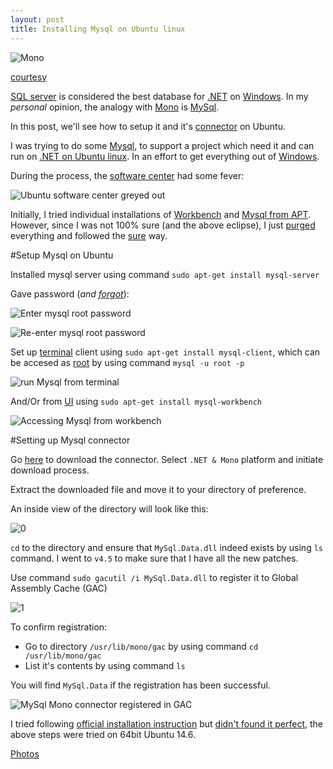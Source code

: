```yaml
---
layout: post
title: Installing Mysql on Ubuntu linux
---
```


![Mono](https://kaylesblog.com/wp-content/uploads/2015/08/mysql-logo.png)

[courtesy](https://kaylesblog.com/tag/mysql/)

[SQL server](http://www.microsoft.com/sqlserver/) is considered the best database for [.NET](https://www.microsoft.com/net) on [Windows](https://www.microsoft.com/en-in/windows). In my *personal* opinion, the analogy with [Mono](http://www.mono-project.com/) is [MySql](https://www.mysql.com/).

In this post, we'll see how to setup it and it's [connector](https://www.mysql.com/products/connector/) on Ubuntu.

I was trying to do some [Mysql](https://www.mysql.com/), to support a project which need it and can run on [.NET on Ubuntu linux](http://xameeramir.github.io/install-mysql-mono-connector-ubuntu-linux/). In an effort to get everything out of [Windows](https://www.microsoft.com/en-in/windows).

During the process, the [software center](https://apps.ubuntu.com/cat/applications/software-center/) had some fever:

![Ubuntu software center greyed out](https://lh3.googleusercontent.com/BvpG8vJouknr4XJKWvu-PGsYkJalHlFzz4bK-msxjmjvPmsmXrUnF6n2Cj9cSj1v4cGMM-MeQZVlFjPbpifHkBFMuyzGmyd095mwWbJxa50m-sPbwqERYu1JBAtjp6IWywnpz-2hziNC6mhPC9w9GgNAqFA7Yw5ZPhvev0tkEHbSHKPh61dKQTNMUlnTF_pWZWVwEVGgXw-N5gWt1ChUVCK8nR5XFfM4WUgkwLnJRxOoIb8-o1RT-TLj0138utco2EbPyW_uZ5IQV9Z23U0LXnk7Ws1jPHTNxpybqFuPa-8rG9S2UotWoU0FTkAEq-DmY7jBBUg3pidc52feU294M12b0KdwFVvHBKtSZd0zGCVkPVJsQ-tAFDVAG_UcV6D6FJ5ltfeY0Sli_e1twoOePDbnSNXg-MqbRJvgwnlWBav9mawXLdjMTvjMRhV9MylHm6WuSzSu1aaX1lrsr8pBHdvE5vFdQN4r9ObIBKI3TGz5dVmjh1sTgDv19ZC1fWUJthHCBNBq4km83y8svw4L5Yw9WA417J2SKdy9bpI1sS5J3LImXe8CmlsXrikSxRvZ953h=w1166-h682-no)

Initially, I tried individual installations of [Workbench](https://www.mysql.com/products/workbench/) and [Mysql from APT](https://dev.mysql.com/downloads/repo/apt/). However, since I was not 100% sure (and the above eclipse), I just [purged](http://askubuntu.com/q/151941/219603) everything and followed the [sure](http://askubuntu.com/a/323715/219603) way.

#Setup Mysql on Ubuntu

Installed mysql server using command `sudo apt-get install mysql-server`

Gave password (*and [forgot](http://stackoverflow.com/a/5683179/2404470)*):

![Enter mysql root password](https://lh3.googleusercontent.com/5psh3R9Fji2_bSKk4nPiA7u2kqN37rMV5l4Be-Ra_WamRh01SNvu-CapGsN9UZgfyNbw1-DpkNHAZreDL-1e_3Z_bSxfjGmiMoc5VihcbrwS7_rB-MVKGUEZUkg5qlYJBbOrvWh1GYwBDaGRylvcxeg-txyTlPx8n4oO3nE_-lrLR0GmNyxkK5vLdmIBaJemWlvXS_7tdcA8G0Dx2xAx1qyWdi3-S7MI-GEZU1DDQe2Pry1vt-3FjqDIJgtUeeX3LpwETk9v9Fx0tqvAbRqwjbvb13FAMKPHqLcrFlgu_VgJ_iBVAGfzubczs9bibmZw2VC4dX2msRLYSxZfbpvbrpW7TTs6vh--21SAjmREDHT90vu_FKdVj0N69yMiQQpXLQStUaOFmliMAVBCTNxhmS34lJ3wJLS9K5PGoISiPB-JweQxGgqgFgIR-wMBusS9f0P7T-I4zktk_5FyT3hyA2Q7-HA6VwXrOXrtxwyeMPZOCAwWhkyiFDW5GWqxtFRHTu8BeFdrOBGvfzxEa13hiOEKH4THU_yoBXqa-0UfeUxYp6ByFwd3ylHXTEtshgshXuXq=w722-h462-no)

![Re-enter mysql root password](https://lh3.googleusercontent.com/5psh3R9Fji2_bSKk4nPiA7u2kqN37rMV5l4Be-Ra_WamRh01SNvu-CapGsN9UZgfyNbw1-DpkNHAZreDL-1e_3Z_bSxfjGmiMoc5VihcbrwS7_rB-MVKGUEZUkg5qlYJBbOrvWh1GYwBDaGRylvcxeg-txyTlPx8n4oO3nE_-lrLR0GmNyxkK5vLdmIBaJemWlvXS_7tdcA8G0Dx2xAx1qyWdi3-S7MI-GEZU1DDQe2Pry1vt-3FjqDIJgtUeeX3LpwETk9v9Fx0tqvAbRqwjbvb13FAMKPHqLcrFlgu_VgJ_iBVAGfzubczs9bibmZw2VC4dX2msRLYSxZfbpvbrpW7TTs6vh--21SAjmREDHT90vu_FKdVj0N69yMiQQpXLQStUaOFmliMAVBCTNxhmS34lJ3wJLS9K5PGoISiPB-JweQxGgqgFgIR-wMBusS9f0P7T-I4zktk_5FyT3hyA2Q7-HA6VwXrOXrtxwyeMPZOCAwWhkyiFDW5GWqxtFRHTu8BeFdrOBGvfzxEa13hiOEKH4THU_yoBXqa-0UfeUxYp6ByFwd3ylHXTEtshgshXuXq=w722-h462-no)

Set up [terminal](http://askubuntu.com/a/183777/219603) client using `sudo apt-get install mysql-client`, which can be accesed as [root](http://askubuntu.com/a/548703/219603) by using command `mysql -u root -p`

![run Mysql from terminal](https://lh3.googleusercontent.com/Hp9pT23KFMfpiAHHL2Lrlr-1IomrG5PPro1IcLrTd8lBgt_WVAxGYFRMicUP8cbTmk14J2y5gxRIZkdXqCEaJ5w0INd2QlCrF0tcknlbbQ4n1_9t51M8-H5KW5jiKuUuSbz-1rR5HWPW7BQImUO5LQSheLSt09gjMoR7q6xm1RL0jGqB_gIDoHriuhOiVv1MJO2Sa1WAOjQKuMpbCzaU6KdRcm-tddlh9Y9Xw1FCjcGq3CW13SQ5Sd_Pccu6J1u6Td2pcPIyK8IX9jzI7oL30--EZ6thAS3Wf65bHFw9Hlfy1Lt8xsBwAS2U5CE5nR9CWJEZPushJwyE7DlCksCWkrgC08yZkxGDCyegv6Uop2EtBNi32i15ayj25HtmVko8LVxqE3RELXAbCg1bwHOCTZZSFKJejRT7LydijQjLXlUcRMHxRlv_nXOQDhvfXd3zAC2whtilXfivvwkJyF2ec2kyFsaTUwCyPxkK3tjurnsMubALXk48-_2_lMvJwX8vAvTf03V_rNTBUo-3iAPc6-mkEiAbdbBiJiwxMQ_qnazjXfpmNVWWcMHTnGWoo-w9HbAI=w852-h339-no)

And/Or from [UI](https://www.mysql.com/products/workbench/) using `sudo apt-get install mysql-workbench`

![Accessing Mysql from workbench](https://lh3.googleusercontent.com/2Tb-zqVp5nBgt04cTTjT1hUNnAqG8qxyf2wo8PSUYUdsTR4HC6GzIKW6S-Ld8wDWTJIG74es8XR5NcXAs8qTVEgV5gFFW5Dz_oB33A6gSnJXSxcL3u6olxqe0t_z9XzgcdHCg1Zl9w0UY9IVj-MVbGpSnPjwamoYtyOU6zQzKHym_3rwXeu4iUr1alY3D_mk9DvaxKc7TGPEhYf44EXR-Porb0QsmQ6Z0qWr7aCtw8y995VsAq9QbH4XCCqLfORmLfBpR8lqC0N_eqzgFwIwl7pdkC-vAZvaKhGOzt2OtYu2x8tAOE3PpuizYMy0LNTx1qcvizthrQMFsczM7ObibZJfUrAgl2R9duZo7XXG1y0Xq8VvvuipvuXnlWIzLG_xjpRGrs7Um9E4guBKeveZi4hH_v0LVSOEnKEUc-CJi1iU-6_Y6bzpmhU3WNokvDE1dx1DixIBVBN5dpjh-D2fqnWzYqSCEuzQz7RVYlBybDU1alWo1zqUii0S6GZFIlTTXLPbxYUG0lr-vP-P952O7lvRVx7z6Vookb30L56mH6IC6oja57x6ewRAif9UOxncUDbB=w512-h293-no)

#Setting up Mysql connector

Go [here](http://dev.mysql.com/downloads/connector/net/) to download the connector. Select `.NET & Mono` platform and initiate download process.

Extract the downloaded file and move it to your directory of preference.

An inside view of the directory will look like this:

![0](https://lh3.googleusercontent.com/nN4pQvDTU2ywT4RKpV6XVdYgZ7Pw_8CS8v2LoRkDZ0vW8LpLUU_FKUkdLWbzeMO5iUZQ8_BDedjAn8aBF1gQUdnV9sp48p-LpaNJ6QwMv2LOtpn_ydwMK9EUPJwkrFo407xvGgOPGwxADctXYpvCsbcos7sl2PkO_lAdtYus-v3YwBr_C6jG1clLS_y2hJ_ZrYDdxihiCyK4WrVGhSww8tQnGKIBEmC_7EgCc6zZS8dH_PjNXIPZOMHJcOgKsUFqAr-ZXjJoBFtCY_acAVfnUelIL5lZxSbaBSFnexLwGn6CMqPmHef6W1qnlLqm0w_NE03jgftWLm5Zb-f4sRNUbTQFjEkCRFjrCEdC5xnm7J27eXuB0fKwER4OuZO6hXjpJoEEZSkHcRumubCTsmeWi7DAqUf_4WtvSvqDr_gPgdz4YpmyoaoptX3BeONJUrJIWZOoSqJq3DnUH_gJM2gHvyN8T8z97p5-vkJOXkeD-4zi2j2tMHqeTiuzSX-f4rAwNynX6oI8buzFwqK6m6tQgnIAcO0863MnGZB6oqr798le1AnxN_D6a-Stjs7uPkbJbncQ=w1104-h262-no)

`cd` to the directory and ensure that `MySql.Data.dll` indeed exists by using `ls` command. I went to `v4.5` to make sure that I have all the new patches.

Use command `sudo gacutil /i MySql.Data.dll` to register it to Global Assembly Cache (GAC)

![1](https://lh3.googleusercontent.com/vjIRGDgAHD9RzRpZObBQhE9er3XsbNFNlTfFENzNakWBS-DQB3zU6yWiDpQenX8rxZbF7Z3jlSUrwHsFBpc5ZtKATbQcA2WLNpD7WMg6Aw8XXPLxOyBYbVzLvEtee6-ocrgzrsjyzXR-zAuqvMRVDWuYC0KsxKouP0uWBpwoZL51P0kR-mkzlu09sIQ_AvEC2vOrT1ZNFwa9EMewbWChOrZdkSFtuDRA6-vTl3yY8L9vYAHQDwGtmmDmAr3t-rGK5-UO0GT7COUcjQyWP4uvNUEpkZ2EASZnxZONQSCb8J04wkDk2y9TlGPfOAomEmiQVzynE4CeFzkIxjKhz-L9PZTceOUtvGqQmXasauhhV9WUV6WcLwTwi__eSJDWrcq5953-sb3RnpWvumaQRIQQx79o4-UnX7rzCraET1eRZYMlIw6kFGlBpWVjBd-niCSQXc03yBMfDOFr4b10Rmc5580JCnDMj17llBgcPbY5jDbKMfc3u3RSrLXZ4izTG0-98A7qeMwPv3Rl0ZC_E93MjGdGiMRpuTxt84YBIqpOB0KPaVCSgfx7t5l2_k4DsE-Z2Yg3=w722-h180-no)

To confirm registration:
 - Go to directory `/usr/lib/mono/gac` by using command `cd /usr/lib/mono/gac`
 - List it's contents by using command `ls`

You will find `MySql.Data` if the registration has been successful.

![MySql Mono connector registered in GAC](https://lh3.googleusercontent.com/ImIP4NdoCwBJPVb7SxIfjS0jJr2CcW34JayIXGDzYY9rmhkEOM8iF-h3JBfy1cTmJ7YLIZbw0CE_3oZnov7m0Vhh6l5Gk8BzH4eASb-yXBeHNBolMVBDPpxK9MFN3ILzIsPkSrSJShrKsRLZKoxw7FMiXW7l_4l9bbDz2phmJC7u-rsJ3_9TWUo22cgx2tog2kcKEkrKM5bUA-GJsfW9kFmlmZ_SBtvUbeMyuc9TT3Pr5eKanW3EvIPXylIaIdKYF4b51qlExbVcQmI6OOAzVLwUs20zmqaBI9WQOwPaHwtHerbqh068p7fzfH2dz1hCj2vs7kVMpYcQst2YD2999vouJXqzV1DN0IkU1qRMoVSKtHtD69a5c75KCBWALctOSaMUo-XDnNHmm4qX2TfZewD_4PpE9FGdv8XhAFcBcLrirK49th35UCEYUgs-LUIHY_PN0SRqx4SM_31E1pvuYcyBtHYdzsyvvLMnms3eLmCtU_kxp2pKLkIJLF81WLtQ3ZegzoX7zC5U2kQOIGPoQb6p-HPyEUlGCMt1ruKCRGfI1DAzVcrb4jp-Wb_hAJf23RvO=w722-h138-no)

I tried following [official installation instruction](https://dev.mysql.com/doc/connector-net/en/connector-net-installation-unix.html) but [didn't found it perfect](http://stackoverflow.com/questions/34357752/how-to-identify-javascript-undeletable-properties#comment56457971_34357842), the above steps were tried on 64bit Ubuntu 14.6.

[Photos](https://goo.gl/photos/A3gzYoWUq2LDBq2Q9)
